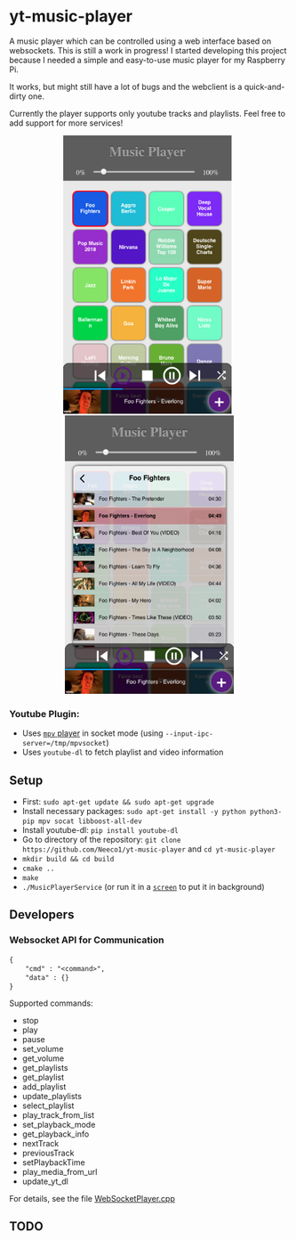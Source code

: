 # yt-music-player

A music player which can be controlled using a web interface based on websockets. This is still a work in progress!
I started developing this project because I needed a simple and easy-to-use music player for my Raspberry Pi.

It works, but might still have a lot of bugs and the webclient is a quick-and-dirty one.

Currently the player supports only youtube tracks and playlists. Feel free to add support for more services!
<p align="center">
<img src="./doc/img/img1.png" alt="Screenshot 1" height="500" />&nbsp;&nbsp;<img src="./doc/img/img2.png" alt="Screenshot 2" height="500"/>
</p>

### Youtube Plugin:
- Uses [`mpv` player](https://mpv.io) in socket mode (using `--input-ipc-server=/tmp/mpvsocket`)
- Uses `youtube-dl` to fetch playlist and video information

## Setup
- First: ``sudo apt-get update && sudo apt-get upgrade``
- Install necessary packages: ``sudo apt-get install -y python python3-pip mpv socat libboost-all-dev``
- Install youtube-dl: ``pip install youtube-dl``
- Go to directory of the repository: ``git clone https://github.com/Neeco1/yt-music-player`` and ``cd yt-music-player``
- ``mkdir build && cd build``
- ``cmake ..``
- ``make``
- ``./MusicPlayerService`` (or run it in a [`screen`](https://wiki.ubuntuusers.de/Screen/) to put it in background)

## Developers

### Websocket API for Communication

```
{
    "cmd" : "<command>",
    "data" : {}
}
```

Supported commands:
* stop
* play
* pause
* set_volume
* get_volume
* get_playlists
* get_playlist
* add_playlist
* update_playlists
* select_playlist
* play_track_from_list
* set_playback_mode
* get_playback_info
* nextTrack
* previousTrack
* setPlaybackTime
* play_media_from_url
* update_yt_dl

For details, see the file [WebSocketPlayer.cpp](https://github.com/Neeco1/yt-music-player/blob/master/src/WebSocketPlayer.cpp)

## TODO
